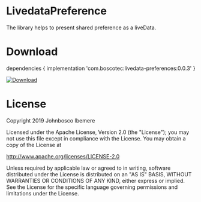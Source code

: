 # LivedataPreference
The library helps to present shared preference as a liveData.


# Download

dependencies {
    implementation 'com.boscotec:livedata-preferences:0.0.3'
}

[ ![Download](https://api.bintray.com/packages/boscotec/maven/livedata-preferences/images/download.svg?version=0.0.3) ](https://bintray.com/boscotec/maven/livedata-preferences/0.0.3/link)

# License
Copyright 2019 Johnbosco Ibemere

Licensed under the Apache License, Version 2.0 (the "License");
you may not use this file except in compliance with the License.
You may obtain a copy of the License at

   http://www.apache.org/licenses/LICENSE-2.0

Unless required by applicable law or agreed to in writing, software
distributed under the License is distributed on an "AS IS" BASIS,
WITHOUT WARRANTIES OR CONDITIONS OF ANY KIND, either express or implied.
See the License for the specific language governing permissions and
limitations under the License.
